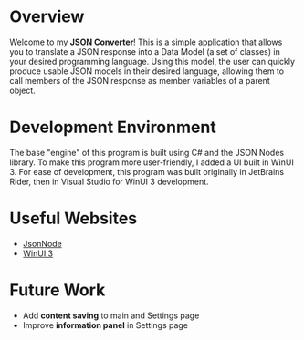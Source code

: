 # Overview

Welcome to my **JSON Converter**! This is a simple application that allows you to translate a JSON response into a Data Model (a set of classes) in your
desired programming language. Using this model, the user can quickly produce usable JSON models in their desired language, allowing them to call members of
the JSON response as member variables of a parent object.

# Development Environment

The base "engine" of this program is built using C# and the JSON Nodes library. To make this program more user-friendly, I added a UI built in WinUI 3. For ease
of development, this program was built originally in JetBrains Rider, then in Visual Studio for WinUI 3 development.

# Useful Websites

 - [JsonNode](https://learn.microsoft.com/en-us/dotnet/api/system.text.json.nodes.jsonnode?view=net-9.0)
 - [WinUI 3](https://learn.microsoft.com/en-us/windows/apps/winui/winui3/)

# Future Work

- Add **content saving** to main and Settings page
- Improve **information panel** in Settings page